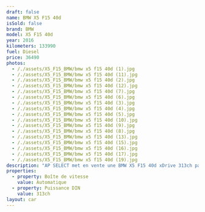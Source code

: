 ```yaml
---
draft: false
name: BMW X5 F15 40d
isSold: false
brand: BMW
model: X5 F15 40d
year: 2016
kilometers: 133990
fuel: Diesel
price: 36490
photos:
  - /./assets/X5_F15_BMW/bmw x5 f15 40d (1).jpg
  - /./assets/X5_F15_BMW/bmw x5 f15 40d (11).jpg
  - /./assets/X5_F15_BMW/bmw x5 f15 40d (2).jpg
  - /./assets/X5_F15_BMW/bmw x5 f15 40d (12).jpg
  - /./assets/X5_F15_BMW/bmw x5 f15 40d (7).jpg
  - /./assets/X5_F15_BMW/bmw x5 f15 40d (6).jpg
  - /./assets/X5_F15_BMW/bmw x5 f15 40d (3).jpg
  - /./assets/X5_F15_BMW/bmw x5 f15 40d (4).jpg
  - /./assets/X5_F15_BMW/bmw x5 f15 40d (5).jpg
  - /./assets/X5_F15_BMW/bmw x5 f15 40d (10).jpg
  - /./assets/X5_F15_BMW/bmw x5 f15 40d (9).jpg
  - /./assets/X5_F15_BMW/bmw x5 f15 40d (8).jpg
  - /./assets/X5_F15_BMW/bmw x5 f15 40d (13).jpg
  - /./assets/X5_F15_BMW/bmw x5 f15 40d (15).jpg
  - /./assets/X5_F15_BMW/bmw x5 f15 40d (16).jpg
  - /./assets/X5_F15_BMW/bmw x5 f15 40d (17).jpg
  - /./assets/X5_F15_BMW/bmw x5 f15 40d (19).jpg
description: "AP SELECT met en vente une BMW X5 F15 40d xDrive 313ch pack Luxury.\nModèle du 02/2016 avec 133900km.\n\nCouleur grey Metallic, intérieur Cuir noir\n\nVéhicule Origine France \U0001F1EB\U0001F1F7 de première main.\n\nIl est en parfait état avec historique limpide.\n\nVendu avec une garantie 6 mois.\n\nEntretien BMW complet, pneus et freins à jour sur 2024.\n\nÉquipements et options :\n- Pack Luxury\n- Boîte auto BVA8\n- Jantes 19\" Style 447\n- Volant 3 branches ///M\n- Attelage\n- Ouverture Coffre électrique\n- Pack innovation\n- Sièges luxe électrique à mémoire\n- Radars de stationnement avant/arrière\n- Alarme antivol\n- Rétroviseurs électriques et anti-éblouissement\n- Sièges chauffants\n- Feux de route anti-éblouissement\n- Pack advanced Full LED\n- Detecteur de pluie et allumage automatique des projecteurs\n- Climatisation 3 zones\n- Regulateur de vitesse\n- Navigation multimedia Professional\n- Indicateur de limitation de vitesse\n- Shadow line brillant\n- Kit éclairage\n- Ciel de pavillon Anthracite\n\nDisponible et visible sur RDV pour acheteur sérieux.\n\nPossibilité d’un garantie 3 mois avec 6 ou 12 mois en supplément.\n\nRéalisation des démarches d'immatriculation.\n\nAP SELECT c'est des solutions de courtage et conciergerie sur mesure pour profiter librement de sa passion et de son patrimoine.\n\nPrenez le volant, AP SELECT s'occupe du reste."
properties:
  - property: Boîte de vitesse
    value: Automatique
  - property: Puissance DIN
    value: 313ch
layout: car
---
```


